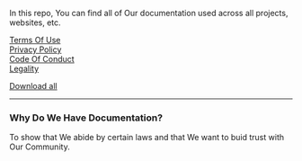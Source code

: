 In this repo, You can find all of Our documentation used across all projects, websites, etc.

[Terms Of Use](https://google.com/404)  
[Privacy Policy](https://google.com/404)  
[Code Of Conduct](https://google.com/44)  
[Legality](https://google.com/404)  

[Download all](https://google.com/404)  

---

### Why Do We Have Documentation?
To show that We abide by certain laws and that We want to buid trust with Our Community.
